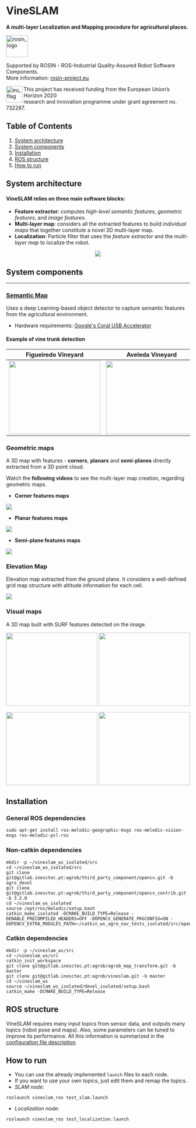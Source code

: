 # VineSLAM

**A multi-layer Localization and Mapping procedure for agricultural places.**

<a href="http://rosin-project.eu">
  <img src="http://rosin-project.eu/wp-content/uploads/rosin_ack_logo_wide.png" 
       alt="rosin_logo" height="60" >
</a>

Supported by ROSIN - ROS-Industrial Quality-Assured Robot Software Components.  
More information: <a href="http://rosin-project.eu">rosin-project.eu</a>

<img src="http://rosin-project.eu/wp-content/uploads/rosin_eu_flag.jpg"
alt="eu_flag" height="45" align="left" >

This project has received funding from the European Union’s Horizon 2020  
research and innovation programme under grant agreement no. 732287.

## Table of Contents

1. [System architecture](#architecture)
2. [System components](#components)
3. [Installation](#installation)
4. [ROS structure](#ros)
5. [How to run](#run)

## <a name="architecture"/> System architecture

#### VineSLAM relies on three main software blocks:

* **Feature extractor**: computes *high-level semantic features*, *geometric features*, and *image features*.
* **Multi-layer map**: considers all the extracted features to build *individual maps* that together constitute a novel
  3D multi-layer map.
* **Localization**: Particle filter that uses the *feature extractor* and the *multi-layer map* to localize the robot.

<p align="center">
<img src="./docs/vineslam_proposal_16Nov.png"/>
</p>

## <a name="components"/> System components

---

### [Semantic Map](https://gitlab.inesctec.pt/agrob/tpudetector)

Uses a deep Learning-based object detector to capture semantic features from the
agricultural environment.
* Hardware requirements: [Google's Coral USB Accelerator](https://coral.ai/products/accelerator)

#### Example of vine trunk detection

Figueiredo Vineyard | Aveleda Vineyard | Aveleda Vineyard Thermal
:-------------------------:|:-------------------------:|:-------------------------:
<img src="./docs/vinha2.png" width="250" height="200"/> | <img src="./docs/nova.png" width="250" height="200"/> | <img src="./docs/termica.png" width="250" height="200"/>

### Geometric maps

A 3D map with features - **corners**, **planars** and **semi-planes** directly extracted from a 3D point cloud.

Watch the **following videos** to see the multi-layer map creation, regarding geometric maps.

* **Corner features maps**

[![](./docs/corners_video.png)](https://youtu.be/QKrOnOlvLEQ)

* **Planar features maps**

[![](./docs/planars_video.png)](https://youtu.be/4nrELtalvYU)

* **Semi-plane features maps**

[![](./docs/semiplane_video.png)](https://youtu.be/ANISWolZIx8)

### Elevation Map

Elevation map extracted from the ground plane. It considers a well-defined grid map structure with altitude information
for each cell.

[![](./docs/elevation_map_video.png)](https://youtu.be/3LDqRQFx-00)

### Visual maps

A 3D map built with SURF features detected on the image.

<p float="left">
<img src="./docs/surf_map_sequence1_1.png" width="250" height="200"/>  <img src="./docs/surf_map_sequence1_2.png" width="250" height="200"/>
</p>
<p float="left">
<img src="./docs/surf_map_sequence2_1.png" width="250" height="200"/>  <img src="./docs/surf_map_sequence2_2.png" width="250" height="200"/>
</p>


## <a name="installation"/> Installation

### General ROS dependencies

```
sudo apt-get install ros-melodic-geographic-msgs ros-melodic-vision-msgs ros-melodic-pcl-ros
```

### Non-catkin dependencies

```
mkdir -p ~/vineslam_ws_isolated/src
cd ~/vineslam_ws_isolated/src
git clone git@gitlab.inesctec.pt:agrob/third_party_component/opencv.git -b agro_devel
git clone git@gitlab.inesctec.pt:agrob/third_party_component/opencv_contrib.git -b 3.2.0
cd ~/vineslam_ws_isolated
source /opt/ros/melodic/setup.bash
catkin_make_isolated -DCMAKE_BUILD_TYPE=Release -DENABLE_PRECOMPILED_HEADERS=OFF -DOPENCV_GENERATE_PKGCONFIG=ON -DOPENCV_EXTRA_MODULES_PATH=~/catkin_ws_agro_nav_tests_isolated/src/opencv_contrib/modules
```

### Catkin dependencies

```
mkdir -p ~/vineslam_ws/src
cd ~/vineslam_ws/src
catkin_init_workspace
git clone git@gitlab.inesctec.pt:agrob/agrob_map_transform.git -b master
git clone git@gitlab.inesctec.pt:agrob/vineslam.git -b master
cd ~/vineslam_ws
source ~/vineslam_ws_isolated/devel_isolated/setup.bash
catkin_make -DCMAKE_BUILD_TYPE=Release
```

## <a name="ros"/> ROS structure

VineSLAM requires many input topics from sensor data, and outputs many topics (robot pose and maps). Also, some
parameters can be tuned to improve its performance. All this information is summarized in
the [configuration file description](docs/interfaces.md).

## <a name="run"/> How to run

* You can use the already implemented `launch` files to each node.
* If you want to use your own topics, just edit them and remap the topics.
* *SLAM node*:

```
roslaunch vineslam_ros test_slam.launch
```

* *Localization node*:

```
roslaunch vineslam_ros test_localization.launch
```